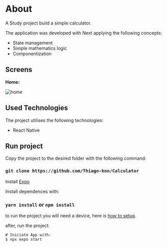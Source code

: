 # About

A Study project build a simple calculator.

The application was developed with Next applying the following concepts:
<ul>
  <li>State management</li>
  <li>Simple mathematics logic</li>
  <li>Componentization</li> 
</ul>

## Screens

<b>Home:</b>

![home](https://github.com/Thiago-kon/Calculator/blob/main/assets/design/calculator-home.jpg)

## Used Technologies
The project utilises the following technologies:
<ul>
  <li>React Native</li>
</ul>

## Run project
Copy the project to the desired folder with the following command:

### `git clone https://github.com/Thiago-kon/Calculator`

Install [Expo](https://docs.expo.dev/get-started/installation/)

Install dependences with:

### `yarn install` or `npm install`

to run the project you will need a device, here is [how to setup](https://reactnative.dev/docs/running-on-device).

after, run the project:

```
# Iniciate App with:
$ npx expo start
```

